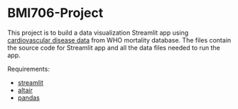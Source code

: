 # BMI706-Project

This project is to build a data visualization Streamlit app using [cardiovascular disease data](https://platform.who.int/mortality/themes/theme-details/topics/topic-details/MDB/cardiovascular-diseases) from WHO mortality database. The files contain the source code for Streamlit app and all the data files needed to run the app.

Requirements:
- [streamlit](https://docs.streamlit.io/get-started/installation)
- [altair](https://altair-viz.github.io/getting_started/installation.html)
- [pandas](https://pandas.pydata.org/docs/getting_started/install.html)